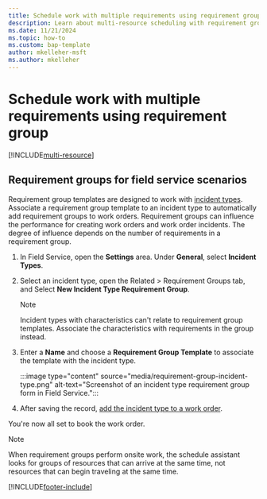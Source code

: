 ```yaml
---
title: Schedule work with multiple requirements using requirement groups
description: Learn about multi-resource scheduling with requirement groups in Dynamics 365 Field Service.
ms.date: 11/21/2024
ms.topic: how-to
ms.custom: bap-template
author: mkelleher-msft
ms.author: mkelleher
---
```


# Schedule work with multiple requirements using requirement group

[!INCLUDE[multi-resource](../shared/urs/multi-resource-scheduling.md)]

## Requirement groups for field service scenarios

Requirement group templates are designed to work with [incident types](configure-incident-types.md). Associate a requirement group template to an incident type to automatically add requirement groups to work orders. Requirement groups can influence the performance for creating work orders and work order incidents. The degree of influence depends on the number of requirements in a requirement group.

1. In Field Service, open the **Settings** area. Under **General**, select **Incident Types**.

1. Select an incident type, open the Related > Requirement Groups tab, and Select **New Incident Type Requirement Group**.

   > [!NOTE]
   > Incident types with characteristics can't relate to requirement group templates. Associate the characteristics with requirements in the group instead.

1. Enter a **Name** and choose a **Requirement Group Template** to associate the template with the incident type.

   :::image type="content" source="media/requirement-group-incident-type.png" alt-text="Screenshot of an incident type requirement group form in Field Service.":::

1. After saving the record, [add the incident type to a work order](configure-incident-types.md#add-an-incident-type-to-a-work-order).

You're now all set to book the work order.

> [!NOTE]
> When requirement groups perform onsite work, the schedule assistant looks for groups of resources that can arrive at the same time, not resources that can begin traveling at the same time.

[!INCLUDE[footer-include](../includes/footer-banner.md)]

